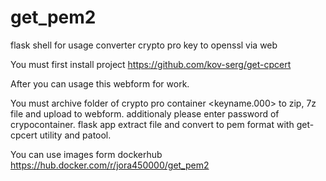 # get_pem2

flask shell for usage converter crypto pro key to openssl via web

You must first install project https://github.com/kov-serg/get-cpcert

After you can usage this webform for work.

You must archive folder of crypto pro container <keyname.000> to zip, 7z file and upload to webform. additionaly please enter password of crypocontainer.
flask app extract file and convert to pem format with get-cpcert utility and patool.


You can use images form dockerhub
https://hub.docker.com/r/jora450000/get_pem2

